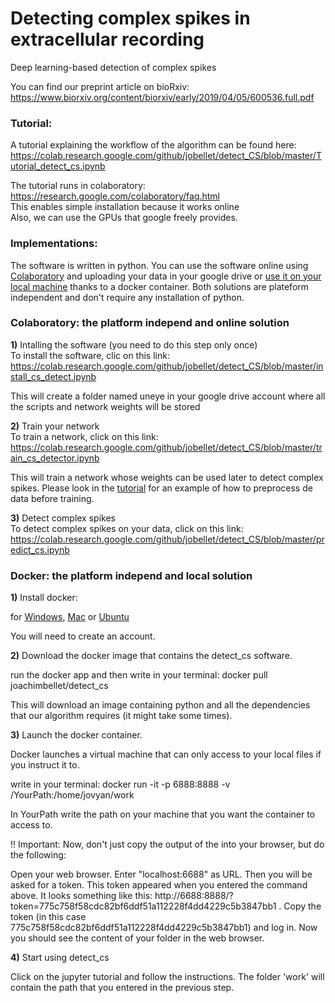 # Detecting complex spikes in extracellular recording  
Deep learning-based detection of complex spikes  

You can find our preprint article on bioRxiv: https://www.biorxiv.org/content/biorxiv/early/2019/04/05/600536.full.pdf

### <a name="Tutorial">Tutorial:</a>
A tutorial explaining the workflow of the algorithm can be found here: https://colab.research.google.com/github/jobellet/detect_CS/blob/master/Tutorial_detect_cs.ipynb

The tutorial runs in colaboratory: 
https://research.google.com/colaboratory/faq.html  
This enables simple installation because it works online  
Also, we can use the GPUs that google freely provides.

### <a name="Implementations">Implementations:</a>
The software is written in python. You can use the software online using [Colaboratory](#Colaboratory) and uploading your data in your google drive or [use it on your local machine](#docker) thanks to a docker container. Both solutions are plateform independent and don't require any installation of python.

### <a name="Colaboratory">Colaboratory:</a> the platform independ and online solution
 
**1)** Intalling the software (you need to do this step only once)  
To install the software, clic on this link:   
https://colab.research.google.com/github/jobellet/detect_CS/blob/master/install_cs_detect.ipynb

This will create a folder named uneye in your google drive account where all the scripts and network weights will be stored 


**2)** Train your network  
To train a network, click on this link:  
https://colab.research.google.com/github/jobellet/detect_CS/blob/master/train_cs_detector.ipynb

This will train a network whose weights can be used later to detect complex spikes. Please look in the [tutorial](https://colab.research.google.com/github/jobellet/detect_CS/blob/master/Tutorial_detect_cs.ipynb) for an example of how to preprocess de data before training.


**3)** Detect complex spikes  
To detect complex spikes on your data, click on this link:  
https://colab.research.google.com/github/jobellet/detect_CS/blob/master/predict_cs.ipynb


### <a name="docker">Docker:</a> the platform independ and local solution

**1)** Install docker:

for [Windows](https://docs.docker.com/docker-for-windows/install/#download-docker-for-windows), [Mac](https://store.docker.com/editions/community/docker-ce-desktop-mac) or [Ubuntu](https://docs.docker.com/install/linux/docker-ce/ubuntu/#set-up-the-repository)

You will need to create an account.


**2)** Download the docker image that contains the detect_cs software. 

run the docker app and then write in your terminal: docker pull joachimbellet/detect_cs

This will download an image containing python and all the dependencies that our algorithm requires (it might take some times).


**3)** Launch the docker container.

Docker launches a virtual machine that can only access to your local files if you instruct it to.

write in your terminal: docker run -it -p 6888:8888 -v /YourPath:/home/jovyan/work

In YourPath write the path on your machine that you want the container to access to.

!! Important: Now, don't just copy the output of the into your browser, but do the following:

Open your web browser. Enter "localhost:6688" as URL. Then you will be asked for a token. This token appeared when you entered the command above. It looks something like this: http://6688:8888/?token=775c758f58cdc82bf6ddf51a112228f4dd4229c5b3847bb1 . Copy the token (in this case 775c758f58cdc82bf6ddf51a112228f4dd4229c5b3847bb1) and log in. Now you should see the content of your folder in the web browser.

**4)** Start using detect_cs

Click on the jupyter tutorial and follow the instructions. The folder 'work' will contain the path that you entered in the previous step.
